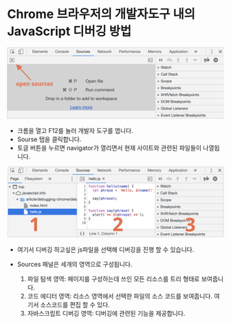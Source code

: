 # Chrome 브라우저의 개발자도구 내의 JavaScript 디버깅 방법

![](img/크롬_개발자도구.png)
- 크롬을 열고 F12를 눌러 개발자 도구를 엽니다.
- Sourse 탭을 클릭합니다.
- 토글 버튼을 누르면 navigator가 열리면서 현재 사이트와 관련된 파일들이 나열됩니다.

![](img/현재페이지_구성파일.png)

- 여기서 디버깅 하고싶은 js파일을 선택해 디버깅을 진행 할 수 있습니다.

- Sources 패널은 세개의 영역으로 구성됩니다.
    1. 파일 탐색 영역: 페이지를 구성하는데 쓰인 모든 리소스를 트리 형태로 보여줍니다.
    2. 코드 에디터 영역: 리소스 영역에서 선택한 파일의 소스 코드를 보여줍니다. 여기서 소스코드를 편집 할 수 있다.
    3. 자바스크립트 디버깅 영역: 디버깅에 관련된 기능을 제공합니다.
    

